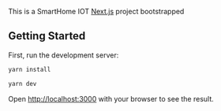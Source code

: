 This is a SmartHome IOT [Next.js](https://nextjs.org) project bootstrapped 

## Getting Started
First, run the development server:

```bash
yarn install
```

```bash
yarn dev
```

Open [http://localhost:3000](http://localhost:3000) with your browser to see the result.
